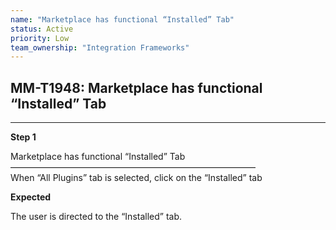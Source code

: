 ```yaml
---
name: "Marketplace has functional “Installed” Tab"
status: Active
priority: Low
team_ownership: "Integration Frameworks"
---
```


## MM-T1948: Marketplace has functional “Installed” Tab

---

**Step 1**

Marketplace has functional “Installed” Tab\
————————————————————————————\
When “All Plugins” tab is selected, click on the “Installed” tab

**Expected**

The user is directed to the “Installed” tab.
